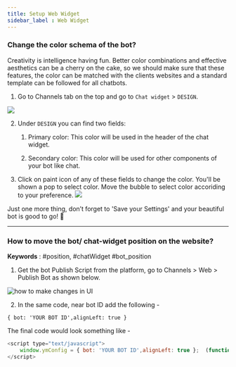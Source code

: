 ```yaml
---
title: Setup Web Widget
sidebar_label : Web Widget
---
```


### Change the color schema of the bot? 

Creativity is intelligence having fun. Better color combinations and effective aesthetics can be a cherry on the cake, so we should make sure that these features, the color can be matched with the clients websites and a standard template can be followed for all chatbots.  

1. Go to Channels tab on the top and go to `Chat widget` > `DESIGN`.

![](https://i.imgur.com/DYx8tl9.png)

2. Under `DESIGN` you can find two fields:

    1. Primary color: This color will be used in the header of the chat widget.

    2. Secondary color: This color will be used for other components of your bot like chat.

3. Click on paint icon of any of these fields to change the color. You'll be shown a pop to select color. Move the bubble to select color accoriding to your preference.
![](https://i.imgur.com/3Xkb6uE.png)

Just one more thing, don’t forget to 'Save your Settings' and your beautiful bot is good to go! 🙂 

---------------------------------------

### How to move the bot/ chat-widget position on the website? 
**Keywords** : #position, #chatWidget #bot_position

1. Get the bot Publish Script from the platform, go to Channels > Web > Publish Bot as shown below.

![how to make changes in UI](https://cdn.yellowmessenger.com/tbSdSoixtpRE1615525095922.png)

2. In the same code, near bot ID add the following - 

`{ bot: 'YOUR BOT ID',alignLeft: true }`

The final code would look something like - 

```js
<script type="text/javascript">
    window.ymConfig = { bot: 'YOUR BOT ID',alignLeft: true };  (function () {var w=window,ic=w.YellowMessenger;if("function"===typeof ic)ic("reattach_activator"),ic("update",ymConfig);else{var d=document,i=function(){i.c(arguments)};function l(){var e=d.createElement("script");e.type="text/javascript",e.async=!0,e.src="https://app.yellowmessenger.com/widget/main.js";var t=d.getElementsByTagName("script")[0];t.parentNode.insertBefore(e,t)}i.q=[],i.c=function(e){i.q.push(e)},w.YellowMessenger=i,w.attachEvent?w.attachEvent("onload",l):w.addEventListener("load",l,!1)}})();
</script>
```
